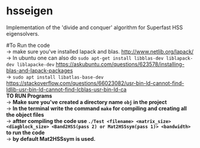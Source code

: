 # hsseigen
Implementation of the 'divide and conquer' algorithm for Superfast HSS eigensolvers.

#To Run the code </br>
-> make sure you've installed lapack and blas. <a> http://www.netlib.org/lapack/ </a> </br>
-> In ubuntu one can also do `sudo apt-get install libblas-dev liblapack-dev liblapacke-dev` <a>https://askubuntu.com/questions/623578/installing-blas-and-lapack-packages</a></br>
-> `sudo apt install libatlas-base-dev` https://stackoverflow.com/questions/66023082/usr-bin-ld-cannot-find-ldlib-usr-bin-ld-cannot-find-lcblas-usr-bin-ld-ca <br/>
**TO RUN Programs** <br/>
-> **Make sure you've created a directory name `obj` in the project** <br/>
-> **In the terminal write the command `make` for compiling and creating all the object files** </br>
-> **aftter compiling the code use `./Test <filename> <matrix_size> <diagblock_size> <Band2HSS(pass 2) or Mat2HSSsym(pass 1)> <bandwidth>` to run the code**</br>
-> **by default Mat2HSSsym is used.**
